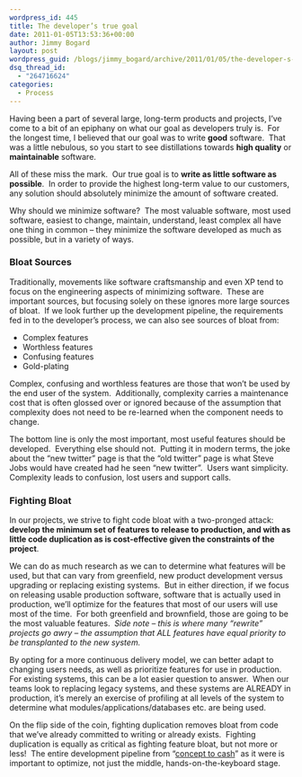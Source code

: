 ```yaml
---
wordpress_id: 445
title: The developer’s true goal
date: 2011-01-05T13:53:36+00:00
author: Jimmy Bogard
layout: post
wordpress_guid: /blogs/jimmy_bogard/archive/2011/01/05/the-developer-s-true-goal.aspx
dsq_thread_id:
  - "264716624"
categories:
  - Process
---
```

Having been a part of several large, long-term products and projects, I’ve come to a bit of an epiphany on what our goal as developers truly is.&#160; For the longest time, I believed that our goal was to write **good** software.&#160; That was a little nebulous, so you start to see distillations towards **high quality** or **maintainable** software.

All of these miss the mark.&#160; Our true goal is to **write as little software as possible**.&#160; In order to provide the highest long-term value to our customers, any solution should absolutely minimize the amount of software created.

Why should we minimize software?&#160; The most valuable software, most used software, easiest to change, maintain, understand, least complex all have one thing in common – they minimize the software developed as much as possible, but in a variety of ways.

### Bloat Sources

Traditionally, movements like software craftsmanship and even XP tend to focus on the engineering aspects of minimizing software.&#160; These are important sources, but focusing solely on these ignores more large sources of bloat.&#160; If we look further up the development pipeline, the requirements fed in to the developer’s process, we can also see sources of bloat from:

  * Complex features
  * Worthless features
  * Confusing features
  * Gold-plating

Complex, confusing and worthless features are those that won’t be used by the end user of the system.&#160; Additionally, complexity carries a maintenance cost that is often glossed over or ignored because of the assumption that complexity does not need to be re-learned when the component needs to change.

The bottom line is only the most important, most useful features should be developed.&#160; Everything else should not.&#160; Putting it in modern terms, the joke about the “new twitter” page is that the “old twitter” page is what Steve Jobs would have created had he seen “new twitter”.&#160; Users want simplicity.&#160; Complexity leads to confusion, lost users and support calls.

### 

### Fighting Bloat

In our projects, we strive to fight code bloat with a two-pronged attack: **develop the minimum set of features to release to production, and with as little code duplication as is cost-effective given the constraints of the project**.

We can do as much research as we can to determine what features will be used, but that can vary from greenfield, new product development versus upgrading or replacing existing systems.&#160; But in either direction, if we focus on releasing usable production software, software that is actually used in production, we’ll optimize for the features that most of our users will use most of the time.&#160; For both greenfield and brownfield, those are going to be the most valuable features.&#160; _Side note – this is where many “rewrite” projects go awry – the assumption that ALL features have equal priority to be transplanted to the new system._

By opting for a more continuous delivery model, we can better adapt to changing users needs, as well as prioritize features for use in production.&#160; For existing systems, this can be a lot easier question to answer.&#160; When our teams look to replacing legacy systems, and these systems are ALREADY in production, it’s merely an exercise of profiling at all levels of the system to determine what modules/applications/databases etc. are being used.

On the flip side of the coin, fighting duplication removes bloat from code that we’ve already committed to writing or already exists.&#160; Fighting duplication is equally as critical as fighting feature bloat, but not more or less!&#160; The entire development pipeline from “[concept to cash](http://www.amazon.com/Implementing-Lean-Software-Development-Concept/dp/0321437381)” as it were is important to optimize, not just the middle, hands-on-the-keyboard stage.